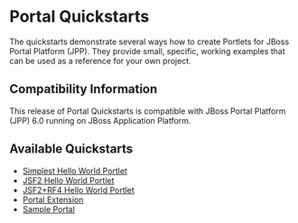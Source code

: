 <!--~ Do not edit this derived file! See gatein-portal-quickstarts-parent/src/main/freemarker/README.md.ftl ~-->

Portal Quickstarts
==================

The quickstarts demonstrate several ways how to create Portlets for JBoss Portal Platform (JPP). They provide small, specific, working
examples that can be used as a reference for your own project.

<a id="compatibility"></a>
Compatibility Information
-------------------------

This release of Portal Quickstarts is compatible with JBoss Portal Platform (JPP) 6.0 running on JBoss Application Platform.

<a id="toc"></a>
Available Quickstarts
---------------------

* [Simplest Hello World Portlet](simplest-hello-world-portlet/README.html)
* [JSF2 Hello World Portlet](jsf2-hello-world-portlet/README.html)
* [JSF2+RF4 Hello World Portlet](jsf2-rf4-hello-world-portlet/README.html)
* [Portal Extension](gatein-portal-extension/README.html)
* [Sample Portal](gatein-sample-portal/README.html)
